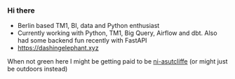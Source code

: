 ### Hi there

- Berlin based TM1, BI, data and Python enthusiast
- Currently working with Python, TM1, Big Query, Airflow and dbt. Also had some backend fun recently with FastAPI
- https://dashingelephant.xyz

When not green here I might be getting paid to be [ni-asutcliffe](https://github.com/ni-asutcliffe) (or might just be outdoors instead)
